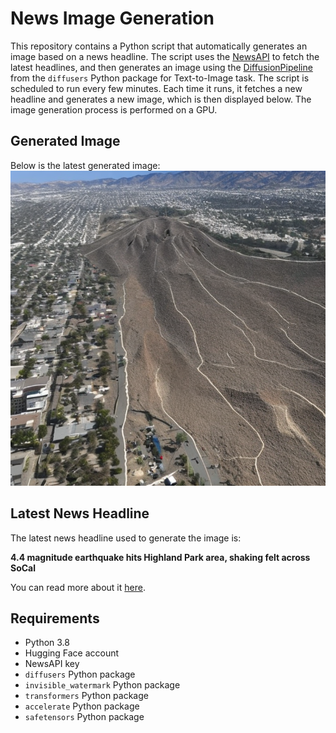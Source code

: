 # News Image Generation
This repository contains a Python script that automatically generates an image based on a news headline. The script uses the [NewsAPI](https://newsapi.org/) to fetch the latest headlines, and then generates an image using the [DiffusionPipeline](https://github.com/huggingface/diffusers) from the `diffusers` Python package for Text-to-Image task.
The script is scheduled to run every few minutes. Each time it runs, it fetches a new headline and generates a new image, which is then displayed below. The image generation process is performed on a GPU.

## Generated Image
Below is the latest generated image:
![Generated Image](image.png)

## Latest News Headline
The latest news headline used to generate the image is:

**4.4 magnitude earthquake hits Highland Park area, shaking felt across SoCal**

You can read more about it [here](https://news.google.com/rss/articles/CBMikwFBVV95cUxPdHNFZk9qYVpPcFNGYW1DX1hNYXd4aGZEU3YzeEtPXzRsTmtuR2xHbkVzUmZ6OVFOVjJJU2ZBUzNJQUJZcmN0ZFV1RktfSGhxU20zU0RCbHlScHlTX3ZzWjBlblFDX2tEeHVVRy1HTFhfVUNmZ0xjRlJEdmplLVEwSFV3ZHR2cEgtdmNua1hvYzFHRXM?oc=5).

## Requirements
- Python 3.8
- Hugging Face account
- NewsAPI key
- `diffusers` Python package
- `invisible_watermark` Python package
- `transformers` Python package
- `accelerate` Python package
- `safetensors` Python package
